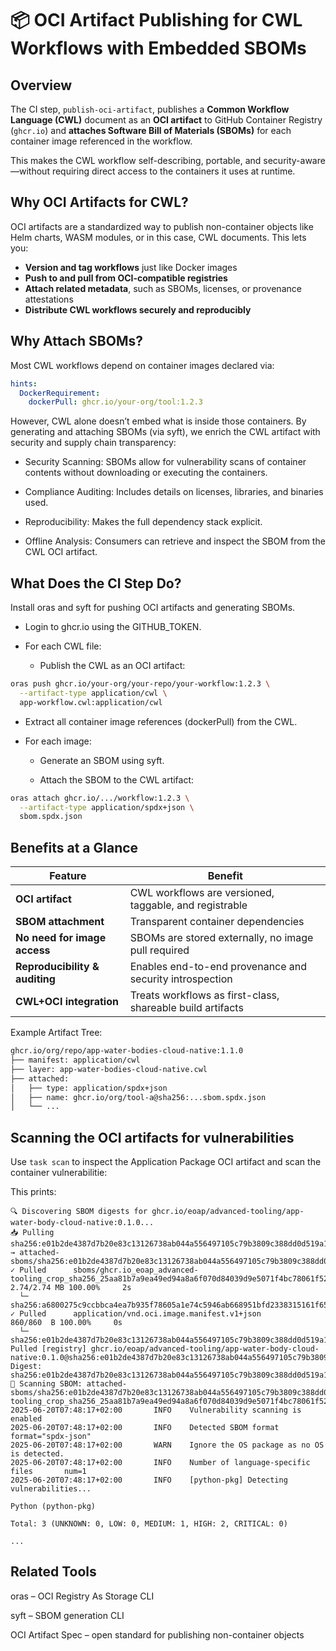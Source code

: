 # 📦 OCI Artifact Publishing for CWL Workflows with Embedded SBOMs

## Overview

The CI step, `publish-oci-artifact`, publishes a **Common Workflow Language (CWL)** document as an **OCI artifact** to GitHub Container Registry (`ghcr.io`) and **attaches Software Bill of Materials (SBOMs)** for each container image referenced in the workflow.

This makes the CWL workflow self-describing, portable, and security-aware—without requiring direct access to the containers it uses at runtime.

## Why OCI Artifacts for CWL?

OCI artifacts are a standardized way to publish non-container objects like Helm charts, WASM modules, or in this case, CWL documents. This lets you:

- **Version and tag workflows** just like Docker images
- **Push to and pull from OCI-compatible registries**
- **Attach related metadata**, such as SBOMs, licenses, or provenance attestations
- **Distribute CWL workflows securely and reproducibly**

## Why Attach SBOMs?

Most CWL workflows depend on container images declared via:

```yaml
hints:
  DockerRequirement:
    dockerPull: ghcr.io/your-org/tool:1.2.3
```

However, CWL alone doesn’t embed what is inside those containers. By generating and attaching SBOMs (via syft), we enrich the CWL artifact with security and supply chain transparency:

* Security Scanning: SBOMs allow for vulnerability scans of container contents without downloading or executing the containers.

* Compliance Auditing: Includes details on licenses, libraries, and binaries used.

* Reproducibility: Makes the full dependency stack explicit.

*  Offline Analysis: Consumers can retrieve and inspect the SBOM from the CWL OCI artifact.

## What Does the CI Step Do?

Install oras and syft for pushing OCI artifacts and generating SBOMs.

* Login to ghcr.io using the GITHUB_TOKEN.

* For each CWL file:

  * Publish the CWL as an OCI artifact:

```bash
oras push ghcr.io/your-org/your-repo/your-workflow:1.2.3 \
  --artifact-type application/cwl \
  app-workflow.cwl:application/cwl
```

* Extract all container image references (dockerPull) from the CWL.

* For each image:

  * Generate an SBOM using syft.

  * Attach the SBOM to the CWL artifact:

```bash
oras attach ghcr.io/.../workflow:1.2.3 \
  --artifact-type application/spdx+json \
  sbom.spdx.json
```

## Benefits at a Glance

| **Feature**                 | **Benefit**                                                         |
|----------------------------|----------------------------------------------------------------------|
| **OCI artifact**            | CWL workflows are versioned, taggable, and registrable              |
| **SBOM attachment**         | Transparent container dependencies                                  |
| **No need for image access**| SBOMs are stored externally, no image pull required                 |
| **Reproducibility & auditing** | Enables end-to-end provenance and security introspection         |
| **CWL+OCI integration**     | Treats workflows as first-class, shareable build artifacts          |


Example Artifact Tree:

```bash
ghcr.io/org/repo/app-water-bodies-cloud-native:1.1.0
├── manifest: application/cwl
├── layer: app-water-bodies-cloud-native.cwl
├── attached:
│   ├── type: application/spdx+json
│   ├── name: ghcr.io/org/tool-a@sha256:...sbom.spdx.json
│   └── ...
```

## Scanning the OCI artifacts for vulnerabilities

Use `task scan` to inspect the Application Package OCI artifact and scan the container vulnerabilitie:

This prints: 

```
🔍 Discovering SBOM digests for ghcr.io/eoap/advanced-tooling/app-water-body-cloud-native:0.1.0...
📥 Pulling sha256:e01b2de4387d7b20e83c13126738ab044a556497105c79b3809c388dd0d519a1 → attached-sboms/sha256:e01b2de4387d7b20e83c13126738ab044a556497105c79b3809c388dd0d519a1
✓ Pulled      sboms/ghcr.io_eoap_advanced-tooling_crop_sha256_25aa81b7a9ea49ed94a8a6f070d84039d9e5071f4bc78061f52146c7d37705a8.sbom.spdx.j. 2.74/2.74 MB 100.00%     2s
  └─ sha256:a6800275c9ccbbca4ea7b935f78605a1e74c5946ab668951bfd2338315161f65
✓ Pulled      application/vnd.oci.image.manifest.v1+json                                                                                      860/860  B 100.00%     0s
  └─ sha256:e01b2de4387d7b20e83c13126738ab044a556497105c79b3809c388dd0d519a1
Pulled [registry] ghcr.io/eoap/advanced-tooling/app-water-body-cloud-native:0.1.0@sha256:e01b2de4387d7b20e83c13126738ab044a556497105c79b3809c388dd0d519a1
Digest: sha256:e01b2de4387d7b20e83c13126738ab044a556497105c79b3809c388dd0d519a1
🧪 Scanning SBOM: attached-sboms/sha256:e01b2de4387d7b20e83c13126738ab044a556497105c79b3809c388dd0d519a1/sboms/ghcr.io_eoap_advanced-tooling_crop_sha256_25aa81b7a9ea49ed94a8a6f070d84039d9e5071f4bc78061f52146c7d37705a8.sbom.spdx.json
2025-06-20T07:48:17+02:00       INFO    Vulnerability scanning is enabled
2025-06-20T07:48:17+02:00       INFO    Detected SBOM format    format="spdx-json"
2025-06-20T07:48:17+02:00       WARN    Ignore the OS package as no OS is detected.
2025-06-20T07:48:17+02:00       INFO    Number of language-specific files       num=1
2025-06-20T07:48:17+02:00       INFO    [python-pkg] Detecting vulnerabilities...

Python (python-pkg)

Total: 3 (UNKNOWN: 0, LOW: 0, MEDIUM: 1, HIGH: 2, CRITICAL: 0)

...
```


## Related Tools

oras – OCI Registry As Storage CLI

syft – SBOM generation CLI

OCI Artifact Spec – open standard for publishing non-container objects

